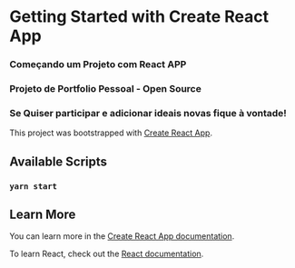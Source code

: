 # Getting Started with Create React App


### Começando um Projeto com React APP
### Projeto de Portfolio Pessoal - Open Source
### Se Quiser participar e adicionar ideais novas fique à vontade!


This project was bootstrapped with [Create React App](https://github.com/facebook/create-react-app).

## Available Scripts

### `yarn start`



## Learn More

You can learn more in the [Create React App documentation](https://facebook.github.io/create-react-app/docs/getting-started).

To learn React, check out the [React documentation](https://reactjs.org/).


